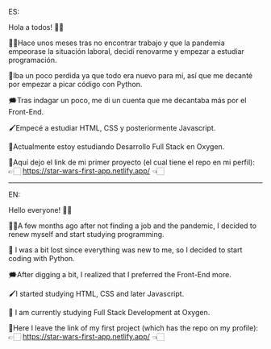 ES: 

Hola a todos! 👋🏻

👶🏻Hace unos meses tras no encontrar trabajo y que la pandemia empeorase la situación laboral, decidí renovarme y empezar a estudiar programación.

🤔Iba un poco perdida ya que todo era nuevo para mí, así que me decanté por empezar a picar código con Python.

🗯️Tras indagar un poco, me di un cuenta que me decantaba más por el Front-End. 

🖌️Empecé a estudiar HTML, CSS y posteriormente Javascript.

📝Actualmente estoy estudiando Desarrollo Full Stack en Oxygen.

📌Aquí dejo el link de mi primer proyecto (el cual tiene el repo en mi perfil): 👉🏻 https://star-wars-first-app.netlify.app/ 👈🏻





----------------------------------------------------------------------------------------------------------------------------


EN:

Hello everyone! 👋🏻

👶🏻A few months ago after not finding a job and the pandemic, I decided to renew myself and start studying programming.

🤔 I was a bit lost since everything was new to me, so I decided to start coding with Python.

🗯️After digging a bit, I realized that I preferred the Front-End more.

🖌️I started studying HTML, CSS and later Javascript.

📝 I am currently studying Full Stack Development at Oxygen.

📌Here I leave the link of my first project (which has the repo on my profile): 👉🏻 https://star-wars-first-app.netlify.app/ 👈🏻


